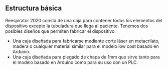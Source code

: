 ## Estructura básica
Reespirator 2020 consta de una caja para contener todos los elementos del dispositivo excepto la tubuladura que llega al paciente.
Tenemos dos posibles diseños que permiten fabricar el dispositivo:
* Una caja diseñada para fabricarse mediante corte láser en metacrilato, madera o cualquier material similar para el modelo low cost basado en Arduino. 
* Una caja diseñada para plegado de chapa de 1mm que sirve tanto para el modelo basado en Arduino como para su uso con un PLC.
